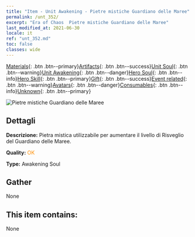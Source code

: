 ```yaml
---
title: "Item - Unit Awakening - Pietre mistiche Guardiano delle Maree"
permalink: /unt_352/
excerpt: "Era of Chaos  Pietre mistiche Guardiano delle Maree"
last_modified_at: 2021-06-30
locale: it
ref: "unt_352.md"
toc: false
classes: wide
---
```

 [Materials](/ItemsIT/){: .btn .btn--primary}[Artifacts](/ItemsIT/Artifacts/){: .btn .btn--success}[Unit Soul](/ItemsIT/UnitSoul/){: .btn .btn--warning}[Unit Awakening](/ItemsIT/UnitAwakening/){: .btn .btn--danger}[Hero Soul](/ItemsIT/HeroSoul/){: .btn .btn--info}[Hero Skill](/ItemsIT/HeroSkill/){: .btn .btn--primary}[Gift](/ItemsIT/Gift/){: .btn .btn--success}[Event related](/ItemsIT/Events/){: .btn .btn--warning}[Avatars](/ItemsIT/Avatars/){: .btn .btn--danger}[Consumables](/ItemsIT/Consumables/){: .btn .btn--info}[Unknown](/ItemsIT/Unknown/){: .btn .btn--primary}

 ![Pietre mistiche Guardiano delle Maree](/images/u/tia_yurenyongshi.jpg)

## Dettagli
 **Descrizione:** Pietra mistica utilizzabile per aumentare il livello di Risveglio del Guardiano delle Maree.

 **Quality:** <span style="color: #FF8C00">OK</span>

 **Type:** Awakening Soul

## Gather

  None

## This item contains:

  None

